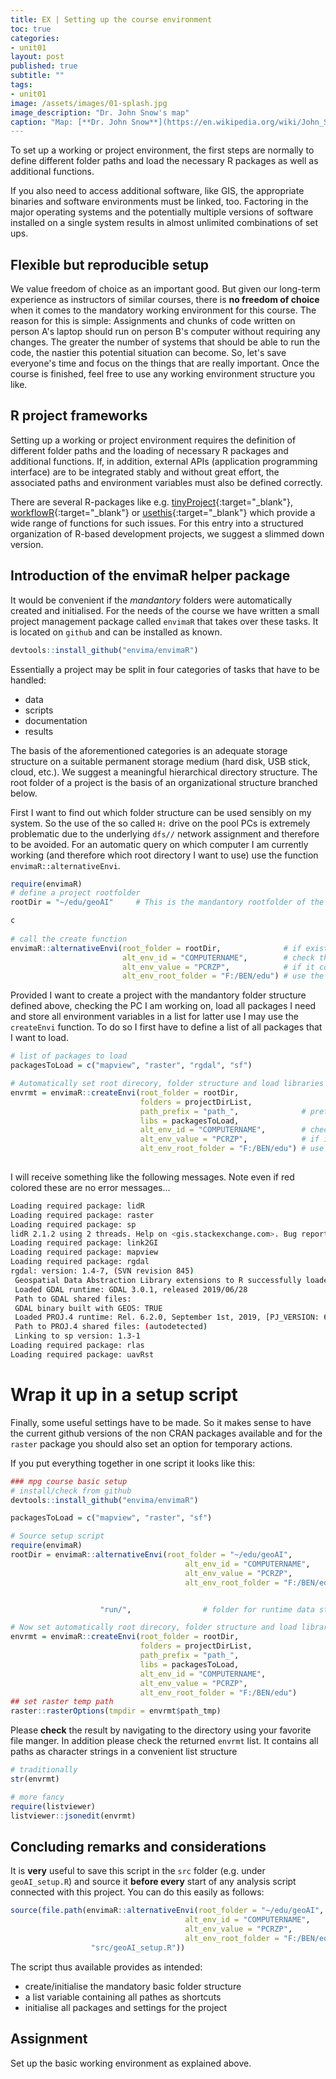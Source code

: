 ```yaml
--- 
title: EX | Setting up the course environment 
toc: true
categories:
- unit01
layout: post
published: true
subtitle: ""
tags:
- unit01
image: /assets/images/01-splash.jpg
image_description: "Dr. John Snow's map"
caption: "Map: [**Dr. John Snow**](https://en.wikipedia.org/wiki/John_Snow) [Wellcome Library via wikimedia](https://w.wiki/QtV)"
---
```


To set up a working or project environment, the first steps are normally to define different folder paths and load the necessary R packages as well as additional functions. 
<!--more-->
If you also need to access additional software, like GIS, the appropriate binaries and software environments must be linked, too. Factoring in the major operating systems and the potentially multiple versions of software installed on a single system results in almost unlimited combinations of set ups.

## Flexible but reproducible setup

We value freedom of choice as an important good. But given our long-term experience as instructors of similar courses, there is **no freedom of choice** when it comes to the mandatory working environment for this course. The reason for this is simple: Assignments and chunks of code written on person A's laptop should run on person B's computer without requiring any changes. The greater the number of systems that should be able to run the code, the nastier this potential situation can become. So, let's save everyone's time and focus on the things that are really important. Once the course is finished, feel free to use any working environment structure you like.

## R project frameworks
Setting up a working or project environment requires the definition of different folder paths and the loading of necessary R packages and additional functions. If, in addition, external APIs (application programming interface) are to be integrated stably and without great effort, the associated paths and environment variables must also be defined correctly. 

There are several R-packages like e.g. [tinyProject](https://github.com/FrancoisGuillem/tinyProject){:target="_blank"},  [workflowR](https://jdblischak.github.io/workflowr/){:target="_blank"} or [usethis](https://usethis.r-lib.org/){:target="_blank"}  which provide a wide range of functions for such issues. For this entry into a structured organization of R-based development projects, we suggest a slimmed down version. 

## Introduction of the envimaR helper package 
It would be convenient if the *mandantory* folders were automatically created and initialised. For the needs of the course we have written a small project management package called `envimaR` that takes over these tasks. It is located on `github` and can be installed as known.

```r
devtools::install_github("envima/envimaR")
```

Essentially a project may be split in four categories of tasks that have to be handled:

- data 
- scripts
- documentation
- results


The basis of the aforementioned categories is an adequate storage structure on a suitable permanent storage medium (hard disk, USB stick, cloud, etc.). We suggest a meaningful hierarchical directory structure. The root folder of a project is the basis of an organizational structure branched below.



First I want to find out which folder structure can be used sensibly on my system. So the use of the so called `H:` drive on the pool PCs is extremely problematic due to the underlying `dfs//` network assignment and therefore to be avoided. For an automatic query on which computer I am currently working (and therefore which root directory I want to use) use the function `envimaR::alternativeEnvi`. 

```r
require(envimaR)
# define a project rootfolder
rootDir = "~/edu/geoAI"     # This is the mandantory rootfolder of the whole project 

c
              
# call the create function
envimaR::alternativeEnvi(root_folder = rootDir,              # if exist this is the root dir 
                         alt_env_id = "COMPUTERNAME",        # check the environment varialbe "COMPUTERNAME"
                         alt_env_value = "PCRZP",            # if it contains the string "PCRZP" (e.g. PUM-Pool-PC)
                         alt_env_root_folder = "F:/BEN/edu") # use the alternative rootfolder
```


Provided I want to create a project with the mandantory folder structure defined above, checking the PC I am working on, load all packages I need  and store all environment variables in a list for latter use  I may use the `createEnvi` function. To do so I first have to define a list of all packages that I want to load. 

```r
# list of packages to load
packagesToLoad = c("mapview", "raster", "rgdal", "sf")

# Automatically set root direcory, folder structure and load libraries
envrmt = envimaR::createEnvi(root_folder = rootDir,
                             folders = projectDirList,
                             path_prefix = "path_",              # prefix to all path variables that are created 
                             libs = packagesToLoad,                        # list of R-packages that should be loaded
                             alt_env_id = "COMPUTERNAME",        # check the environment varialbe "COMPUTERNAME"
                             alt_env_value = "PCRZP",            # if it contains the string "PCRZP" (e.g. local PC-Pools)
                             alt_env_root_folder = "F:/BEN/edu") # use the alternative rootfolder
                         

```

I will receive something like the following messages. Note even if red colored these are no error messages...


```bash
Loading required package: lidR
Loading required package: raster
Loading required package: sp
lidR 2.1.2 using 2 threads. Help on <gis.stackexchange.com>. Bug report on <github.com/Jean-Romain/lidR>.
Loading required package: link2GI
Loading required package: mapview
Loading required package: rgdal
rgdal: version: 1.4-7, (SVN revision 845)
 Geospatial Data Abstraction Library extensions to R successfully loaded
 Loaded GDAL runtime: GDAL 3.0.1, released 2019/06/28
 Path to GDAL shared files: 
 GDAL binary built with GEOS: TRUE 
 Loaded PROJ.4 runtime: Rel. 6.2.0, September 1st, 2019, [PJ_VERSION: 620]
 Path to PROJ.4 shared files: (autodetected)
 Linking to sp version: 1.3-1 
Loading required package: rlas
Loading required package: uavRst
```

# Wrap it up in a setup script

Finally, some useful settings have to be made. So it makes sense to have the current github versions of the non CRAN packages available and for the `raster` package you should also set an option for temporary actions.

If you put everything together in one script it looks like this:


```r
### mpg course basic setup
# install/check from github
devtools::install_github("envima/envimaR")

packagesToLoad = c("mapview", "raster", "sf")

# Source setup script
require(envimaR)
rootDir = envimaR::alternativeEnvi(root_folder = "~/edu/geoAI",
                                       alt_env_id = "COMPUTERNAME",
                                       alt_env_value = "PCRZP",
                                       alt_env_root_folder = "F:/BEN/edu")


                    "run/",                # folder for runtime data storage

# Now set automatically root direcory, folder structure and load libraries
envrmt = envimaR::createEnvi(root_folder = rootDir,
                             folders = projectDirList,
                             path_prefix = "path_",
                             libs = packagesToLoad,
                             alt_env_id = "COMPUTERNAME",
                             alt_env_value = "PCRZP",
                             alt_env_root_folder = "F:/BEN/edu")
## set raster temp path
raster::rasterOptions(tmpdir = envrmt$path_tmp)
```

Please **check** the result by navigating to the directory using your favorite file manger. In addition please check the returned `envrmt` list. It contains all paths as character strings in a convenient  list structure

```r
# traditionally
str(envrmt)

# more fancy
require(listviewer)
listviewer::jsonedit(envrmt)  
```

## Concluding remarks and considerations
It is **very** useful to save this script in the `src` folder (e.g. under `geoAI_setup.R`) and source it **before every** start of any analysis script connected with this project. You can do this easily as follows:

```r
source(file.path(envimaR::alternativeEnvi(root_folder = "~/edu/geoAI",
                                       alt_env_id = "COMPUTERNAME",
                                       alt_env_value = "PCRZP",
                                       alt_env_root_folder = "F:/BEN/edu"),
                  "src/geoAI_setup.R"))
```

The script thus available provides as intended:

- create/initialise the mandatory basic folder structure 
- a list variable containing all pathes as shortcuts  
- initialise all packages and settings for the project


## Assignment
Set up the basic working environment as explained above. 
